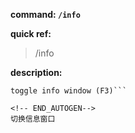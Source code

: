 <!-- BEGIN_AUTOGEN: do NOT edit in this block -->

**command: `/info`**

**quick ref:**
> /info

**description:**

```
toggle info window (F3)```

<!-- END_AUTOGEN-->
切换信息窗口